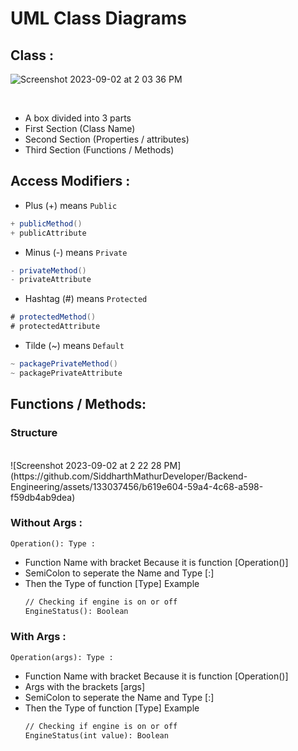 # UML Class Diagrams






## Class :
![Screenshot 2023-09-02 at 2 03 36 PM](https://github.com/SiddharthMathurDeveloper/Backend-Engineering/assets/133037456/66967a4d-475c-4c6d-af4a-d487ab393472)

<br/>

- A box divided into 3 parts
- First Section (Class Name)
- Second Section (Properties / attributes)
- Third Section (Functions / Methods)
 
    




## Access Modifiers :

- Plus (+) means `Public`
 ``` java
+ publicMethod()
+ publicAttribute
 ```

- Minus (-) means `Private`
 ```java
- privateMethod()
- privateAttribute
 ```
- Hashtag (#) means `Protected`
 ```java
# protectedMethod()
# protectedAttribute
```

- Tilde (~) means `Default`
```java
~ packagePrivateMethod()
~ packagePrivateAttribute
```

## Functions / Methods:

### Structure
  <br/>
  ![Screenshot 2023-09-02 at 2 22 28 PM](https://github.com/SiddharthMathurDeveloper/Backend-Engineering/assets/133037456/b619e604-59a4-4c68-a598-f59db4ab9dea)
   <br/>

### Without Args :
```
Operation(): Type :
```
- Function Name with bracket Because it is function [Operation()]
- SemiColon to seperate the Name and Type [:]
- Then the Type of function [Type]
  Example
   ```txt
   // Checking if engine is on or off
   EngineStatus(): Boolean 
   ```
   
### With Args :
```
Operation(args): Type :
```
- Function Name with bracket Because it is function [Operation()]
- Args with the brackets [args]
- SemiColon to seperate the Name and Type [:]
- Then the Type of function [Type]
  Example
   ```txt
   // Checking if engine is on or off
   EngineStatus(int value): Boolean 
   ```

  
    
  

  















